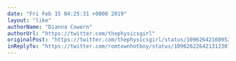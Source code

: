 ```yaml
---
date: "Fri Feb 15 04:25:31 +0000 2019"
layout: "like"
authorName: "Dianna Cowern"
authorUrl: "https://twitter.com/thephysicsgirl"
originalPost: "https://twitter.com/thephysicsgirl/status/1096264216095256576"
inReplyTo: "https://twitter.com/romtownhotboy/status/1096262264213123072"
---
```

